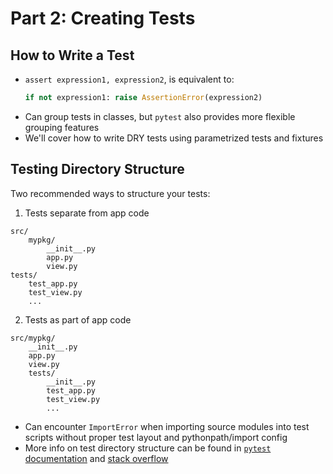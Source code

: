 # Part 2: Creating Tests
## How to Write a Test
* `assert expression1, expression2`, is equivalent to:
  ```python
  if not expression1: raise AssertionError(expression2)
  ```
* Can group tests in classes, but `pytest` also provides more flexible grouping features
* We'll cover how to write DRY tests using parametrized tests and fixtures

## Testing Directory Structure
Two recommended ways to structure your tests:
1. Tests separate from app code
```
src/
    mypkg/
        __init__.py
        app.py
        view.py
tests/
    test_app.py
    test_view.py
    ...
```
2. Tests as part of app code
```
src/mypkg/
    __init__.py
    app.py
    view.py
    tests/
        __init__.py
        test_app.py
        test_view.py
        ...
```
* Can encounter `ImportError` when importing source modules into test scripts without proper test layout and pythonpath/import config
* More info on test directory structure can be found in [`pytest` documentation](https://docs.pytest.org/en/7.4.x/explanation/goodpractices.html) and [stack overflow](https://stackoverflow.com/a/50610630)